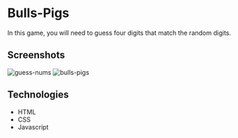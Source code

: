 # Bulls-Pigs
In this game, you will need to guess four digits that match the random digits. 

## Screenshots 
![guess-nums](https://user-images.githubusercontent.com/89860312/148683512-dac86891-8311-4186-aeda-0ea6f9aa0361.png)
![bulls-pigs](https://user-images.githubusercontent.com/89860312/148683516-f7b50537-e948-4e1b-966a-b8c26c9b9eb8.png)

## Technologies
- HTML
- CSS
- Javascript
